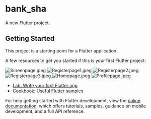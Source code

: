 # bank_sha

A new Flutter project.

## Getting Started

This project is a starting point for a Flutter application.

A few resources to get you started if this is your first Flutter project:

![Screenpage.jpeg](https://github.com/RianCahyadi08/bank_sha/blob/902fb24cca378baa17a71bfa7181a10d3cd9333d/Documentation/Screen%20page.jpeg)
![Registerpage1.jpeg](https://github.com/RianCahyadi08/bank_sha/blob/902fb24cca378baa17a71bfa7181a10d3cd9333d/Documentation/Register-page1.jpeg)
![Registerpage2.jpeg](https://github.com/RianCahyadi08/bank_sha/blob/902fb24cca378baa17a71bfa7181a10d3cd9333d/Documentation/Register-page2.jpeg)
![Registerpage3.jpeg](https://github.com/RianCahyadi08/bank_sha/blob/902fb24cca378baa17a71bfa7181a10d3cd9333d/Documentation/Register-page3.jpeg)
![Homepage.jpeg](https://github.com/RianCahyadi08/bank_sha/blob/902fb24cca378baa17a71bfa7181a10d3cd9333d/Documentation/Homepage.jpeg)
![Profilepage.jpeg](https://github.com/RianCahyadi08/bank_sha/blob/902fb24cca378baa17a71bfa7181a10d3cd9333d/Documentation/Profile-page.jpeg)

- [Lab: Write your first Flutter app](https://docs.flutter.dev/get-started/codelab)
- [Cookbook: Useful Flutter samples](https://docs.flutter.dev/cookbook)

For help getting started with Flutter development, view the
[online documentation](https://docs.flutter.dev/), which offers tutorials,
samples, guidance on mobile development, and a full API reference.
